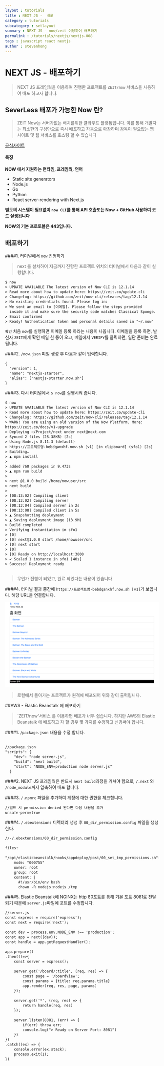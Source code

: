 ```yaml
---
layout : tutorials
title : NEXT JS -  배포
category : tutorials
subcategory : setlayout
summary : NEXT JS - now/zeit 이용하여 배포하기
permalink : /tutorials/nextjs/nextjs-008
tags : javascript react nextjs
author : stevenhong
---
```

# NEXT JS - 배포하기
> NEXT JS 프레임웍을 이용하여 진행한 프로젝트를 `ZEIT/now` 서비스을 사용하여 배포 하고자 합니다.

## SeverLess 배포가 가능한 Now 란?
> ZEIT Now는 서버가없는 배치를위한 클라우드 플랫폼입니다. 이를 통해 개발자는 최소한의 구성만으로 즉시 배포하고 자동으로 확장하며 감독이 필요없는 웹 사이트 및 웹 서비스를 호스팅 할 수 있습니다


[공식사이트](https://zeit.co/docs/v2/getting-started/introduction-to-now/)

#### 특징

**NOW 에서 지원하는 런타임, 프레임웍, 언어**

* Static site generators
* Node.js
* Go
* Python
* React server-rendering with Next.js


**별도의 시스템이 필요없이 `now CLI`를 통해 API 호출또는 Now + GitHub 사용하여 코드 실생됩니다**

**NOW의 기본 프로토볼은 443입니다.**


## 배포하기 

####1. 터미널에서 `now` 진행하기
> next 를 설치하여 지금까지 진항한 프로젝트 위치의 터미널에서 다음과 같이 실행합니다.

```
$ now
> UPDATE AVAILABLE The latest version of Now CLI is 12.1.14
> Read more about how to update here: https://zeit.co/update-cli
> Changelog: https://github.com/zeit/now-cli/releases/tag/12.1.14
> No existing credentials found. Please log in:
> We sent an email to [이메일]. Please follow the steps provided
  inside it and make sure the security code matches Classical Sponge.
✔ Email confirmed
> Ready! Authentication token and personal details saved in "~/.now"
```

`확인` 처음 `now`를 실행하면 이메일 등록 하라는 내용이 나옵니다. 이메일을 등록 하면, 발신자 `ZEIT`에게 확인 메일 한 통이 오고, 메일에서 `VERIFY`를 클릭하면,
일단 준비는 완료 됩니다.

####2. `/now.json` 피일 생성 후 다음과 같이 입력합니다.

```
{
  "version": 1,
  "name": "nextjs-starter",
  "alias": ["nextjs-starter.now.sh"]
}
```

####3. 다시 터미널에서 `$ now`를 실행시켜 줍니다.

```
$ now
> UPDATE AVAILABLE The latest version of Now CLI is 12.1.14
> Read more about how to update here: https://zeit.co/update-cli
> Changelog: https://github.com/zeit/now-cli/releases/tag/12.1.14
> WARN! You are using an old version of the Now Platform. More: https://zeit.co/docs/v1-upgrade
> Deploying ~/Project/next under next@next.com
> Synced 2 files (28.38KB) [2s]
> Using Node.js 8.11.3 (default)
> https://프로젝트명-bebdqanxhf.now.sh [v1] [in clipboard] (sfo1) [2s]
> Building…
> ▲ npm install
>
> added 760 packages in 9.473s
> ▲ npm run build
> 
> next @1.0.0 build /home/nowuser/src
> next build
> 
> [08:13:02] Compiling client
> [08:13:02] Compiling server
> [08:13:04] Compiled server in 2s
> [08:13:08] Compiled client in 5s
> ▲ Snapshotting deployment
> ▲ Saving deployment image (13.9M)
> Build completed
> Verifying instantiation in sfo1
> [0] 
> [0] next@1.0.0 start /home/nowuser/src
> [0] next start
> [0] 
> [0] Ready on http://localhost:3000
> ✔ Scaled 1 instance in sfo1 [40s]
> Success! Deployment ready


```
> 무언가 진행이 되었고, 완료 되었다는 내용이 있습니다

####4. 터미널 결과 중간에 `https://프로젝트명-bebdqanxhf.now.sh [v1]`가 보입니다. 해당 URL을 연결합니다.

![](../imgs/img_011.png)

> 로컬에서 돌아가는 프로젝트가 원격에 배포되어 위와 같이 출력됩니다. 


##AWS - Elastic Beanstalk 에 배포하기
> `ZEIT/now'서비스 를 이용하면 배포가 너무 쉽습니다. 하지만 AWS의 Elastic Beanstalk 에 배포하고 자 할 경우 몇 가지를 수정하고 신경써야 합니다.

####1. `/package.json` 내용을 수정 합니다.

```

//package.json 
"scripts": {
    "dev": "node server.js",
    "build": "next build",
    "start": "NODE_ENV=production node server.js"
  }

``` 

####2. NEXT JS 프레임웍은 반드시 `next build`과정을 거쳐야 함으로, `/.next` 와 `/node_module`까지 압축하여 배포 합니다.

####3. `/.npmrc` 파일을 추가하여 계정에 대한 권한을 체크합니다.

```
//빌드 시 permission denied 된다면 다음 내용을 추가
unsafe-perm=true
```

####4. `/.ebextensions` 디렉터리 생성 후 `00_dir_permission.config` 파일을 생성한다.

```
//-/.ebextensions/00_dir_permission.config

files:
  "/opt/elasticbeanstalk/hooks/appdeploy/post/00_set_tmp_permissions.sh":
    mode: "000755"
    owner: root
    group: root
    content: |
      #!/usr/bin/env bash
      chown -R nodejs:nodejs /tmp
```

####5. Elastic Beanstalk에 NGINX는 http 80포트를 통해 기본 포트 8081로 전달 되기 때문에 `server.js`파일에 포트를 수정합니다.

```
//server.js
const express = require('express');
const next = require('next');

const dev = process.env.NODE_ENV !== 'production';
const app = next({dev});
const handle = app.getRequestHandler();

app.prepare()
.then(()=>{
    const server = express();

    server.get('/board/:title', (req, res) => {
        const page = '/boardView';
        const params = {title: req.params.title}
        app.render(req, res, page, params)
    });

    server.get('*', (req, res) => {
        return handle(req, res)
    });

    server.listen(8081, (err) => {
        if(err) throw err;
        console.log("> Ready on Server Port: 8081")
    })
})
.catch((ex) => {
    console.error(ex.stack);
    process.exit(1);
})
```